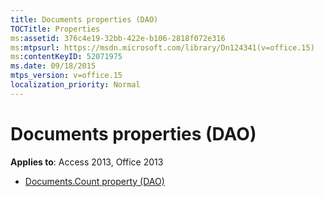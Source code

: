 ```yaml
---
title: Documents properties (DAO)
TOCTitle: Properties
ms:assetid: 376c4e19-32bb-422e-b106-2818f072e316
ms:mtpsurl: https://msdn.microsoft.com/library/Dn124341(v=office.15)
ms:contentKeyID: 52071975
ms.date: 09/18/2015
mtps_version: v=office.15
localization_priority: Normal
---
```


# Documents properties (DAO)

**Applies to**: Access 2013, Office 2013

- [Documents.Count property (DAO)](documents-count-property-dao.md)

